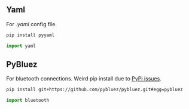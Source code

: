 ## Yaml
For *.yaml* config file.
```bash
pip install pyyaml
```

```python
import yaml
```

## PyBluez
For bluetooth connections. Weird pip install due to [PyPi issues](https://github.com/pybluez/pybluez/issues/431#issuecomment-1107884273).
```bash
pip install git+https://github.com/pybluez/pybluez.git#egg=pybluez
```

```python
import bluetooth
```
